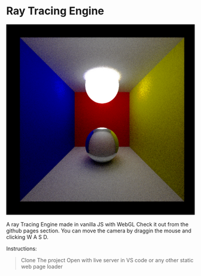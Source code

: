 # Ray Tracing Engine

![alt text](image.png)

A ray Tracing Engine made in vanilla JS with WebGL
Check it out from the github pages section.
You can move the camera by draggin the mouse and clicking W A S D.

Instructions:

> Clone The project
> Open with live server in VS code or any other static web page loader
